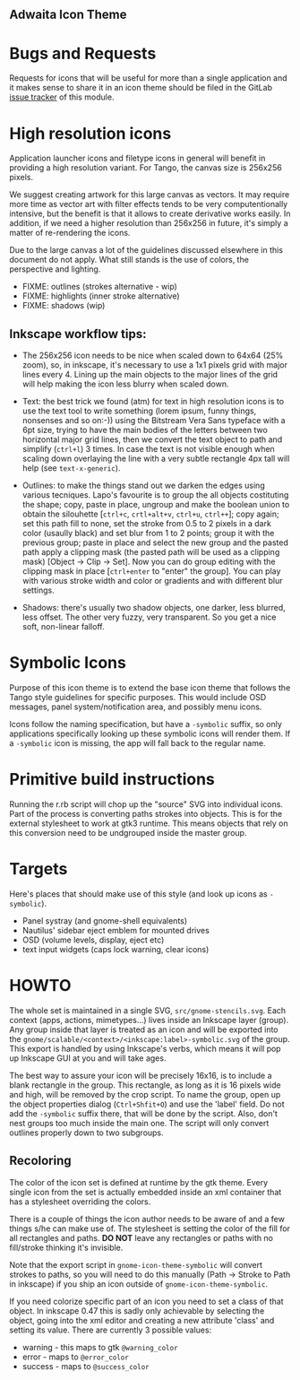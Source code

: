 Adwaita Icon Theme
-----------------

Bugs and Requests
==================
Requests for icons that will be useful for more than a single
application and it makes sense to share it in an icon theme should be
filed in the GitLab [issue tracker][1] of this module.


High resolution icons
=====================

Application launcher icons and filetype icons in general will benefit
in providing a high resolution variant. For Tango, the canvas size is
256x256 pixels.

We suggest creating artwork for this large canvas as vectors. It may
require more time as vector art with filter effects tends to be very
computentionally intensive, but the benefit is that it allows to
create derivative works easily. In addition, if we need a higher
resolution than 256x256 in future, it's simply a matter of
re-rendering the icons.

Due to the large canvas a lot of the guidelines discussed elsewhere in
this document do not apply. What still stands is the use of colors,
the perspective and lighting.

* FIXME: outlines (strokes alternative - wip)
* FIXME: highlights (inner stroke alternative)
* FIXME: shadows (wip)

Inkscape workflow tips:
-----------------------

* The 256x256 icon needs to be nice when scaled down to 64x64 (25%
  zoom), so, in inkscape, it's necessary to use a 1x1 pixels grid with
  major lines every 4. Lining up the main objects to the major lines
  of the grid will help making the icon less blurry when scaled down.

* Text: the best trick we found (atm) for text in high resolution
  icons is to use the text tool to write something (lorem ipsum, funny
  things, nonsenses and so on:-)) using the Bitstream Vera Sans
  typeface with a 6pt size, trying to have the main bodies of the
  letters between two horizontal major grid lines, then we convert the
  text object to path and simplify (`ctrl+l`) 3 times. In case the text
  is not visible enough when scaling down overlaying the line with a
  very subtle rectangle 4px tall will help (see `text-x-generic`).

* Outlines: to make the things stand out we darken the edges using
  various tecniques. Lapo's favourite is to group the all objects
  costituting the shape; copy, paste in place, ungroup and make the
  boolean union to obtain the silouhette [`ctrl+c`, `crtl+alt+v`, `ctrl+u`,
  `ctrl++`]; copy again; set this path fill to none, set the stroke from
  0.5 to 2 pixels in a dark color (usaully black) and set blur from 1
  to 2 points; group it with the previous group; paste in place and
  select the new group and the pasted path apply a clipping mask (the
  pasted path will be used as a clipping mask) [Object -> Clip ->
  Set]. Now you can do group editing with the clipping mask in place
  [`ctrl+enter` to "enter" the group]. You can play with various stroke
  width and color or gradients and with different blur settings.

* Shadows: there's usually two shadow objects, one darker, less
  blurred, less offset. The other very fuzzy, very transparent. So you
  get a nice soft, non-linear falloff.

Symbolic Icons
==============

Purpose of this icon theme is to extend the base icon theme that
follows the Tango style guidelines for specific purposes. This would
include OSD messages, panel system/notification area, and possibly
menu icons.

Icons follow the naming specification, but have a `-symbolic` suffix, so
only applications specifically looking up these symbolic icons will
render them. If a `-symbolic` icon is missing, the app will fall back to
the regular name.

Primitive build instructions
============================

Running the r.rb script will chop up the "source" SVG into individual
icons. Part of the process is converting paths strokes into
objects. This is for the external stylesheet to work at gtk3
runtime. This means objects that rely on this conversion need to be
undgrouped inside the master group.

Targets
=======

Here's places that should make use of this style (and look up icons as
`-symbolic`).

* Panel systray (and gnome-shell equivalents)
* Nautilus' sidebar eject emblem for mounted drives
* OSD (volume levels, display, eject etc)
* text input widgets (caps lock warning, clear icons)

HOWTO
=====

The whole set is maintained in a single SVG,
`src/gnome-stencils.svg`. Each context (apps, actions, mimetypes...)
lives inside an Inkscape layer (group).  Any group inside that layer
is treated as an icon and will be exported into the
`gnome/scalable/<context>/<inkscape:label>-symbolic.svg` of the
group. This export is handled by using Inkscape's verbs, which means
it will pop up Inkscape GUI at you and will take ages.

The best way to assure your icon will be precisely 16x16, is to
include a blank rectangle in the group. This rectangle, as long as it
is 16 pixels wide and high, will be removed by the crop script. To
name the group, open up the object properties dialog (`Ctrl+Shfit+O`)
and use the 'label' field. Do not add the `-symbolic` suffix there, that
will be done by the script. Also, don't nest groups too much inside
the main one. The script will only convert outlines properly down to
two subgroups.

Recoloring
----------

The color of the icon set is defined at runtime by the gtk
theme. Every single icon from the set is actually embedded inside an
xml container that has a stylesheet overriding the colors.

There is a couple of things the icon author needs to be aware of and a few
things s/he can make use of. The stylesheet is setting the color of the fill
for all rectangles and paths. **DO NOT** leave any rectangles or paths
with no fill/stroke thinking it's invisible.

Note that the export script in `gnome-icon-theme-symbolic` will convert
strokes to paths, so you will need to do this manually (Path -> Stroke
to Path in inkscape) if you ship an icon outside of
`gnome-icon-theme-symbolic`.

If you need colorize specific part of an icon you need to set a class
of that object. In inkscape 0.47 this is sadly only achievable by
selecting the object, going into the xml editor and creating a new
attribute 'class' and setting its value. There are currently 3
possible values:

- warning - this maps to gtk `@warning_color`
- error - maps to `@error_color`
- success - maps to `@success_color`

[1]: https://gitlab.gnome.org/GNOME/adwaita-icon-theme/issues